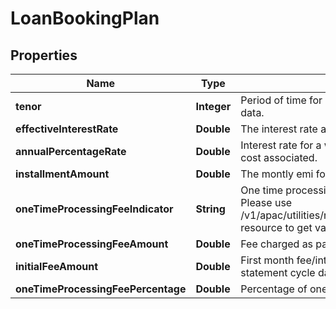 # LoanBookingPlan

## Properties
Name | Type | Description | Notes
------------ | ------------- | ------------- | -------------
**tenor** | **Integer** | Period of time for which the Loan is taken. This will be reference data. | 
**effectiveInterestRate** | **Double** | The interest rate applicable on Loan Amount. |  [optional]
**annualPercentageRate** | **Double** | Interest rate for a whole year. This includes any fees or additional cost associated. |  [optional]
**installmentAmount** | **Double** | The montly emi for the loan amount taken based on Tenor |  [optional]
**oneTimeProcessingFeeIndicator** | **String** | One time processing fee indicator. This is a reference data field. Please use /v1/apac/utilities/referenceData/{oneTimeProcessingFeeIndicator} resource to get valid value of this field with description. |  [optional]
**oneTimeProcessingFeeAmount** | **Double** | Fee charged as part of one time processing. |  [optional]
**initialFeeAmount** | **Double** | First month fee/interest charge incurred from booking date to next statement cycle date. |  [optional]
**oneTimeProcessingFeePercentage** | **Double** | Percentage of one time processing fee charged. |  [optional]

